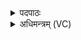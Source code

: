 <details><summary>पदपाठः</summary>

विश्वः॑। दे॒वस्य॑। ने॒तुः। मर्त्तः॑। बु॒री॒त॒। स॒ख्यम्। विश्वः॑। रा॒ये। इ॒षु॒ध्य॒ति॒। द्यु॒म्नम्। वृ॒णी॒त॒। पु॒ष्यसे॑। स्वाहा॑। २१।
</details>

<details><summary>अधिमन्त्रम् (VC)</summary>

- विद्वान् देवता
- प्रजापतिर्ऋषिः
- आर्ष्यनुष्टुप्
- गान्धारः
</details>